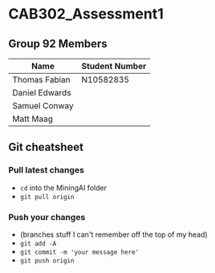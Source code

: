 # CAB302_Assessment1 

## Group 92 Members

Name | Student Number
------------ | -------------
Thomas Fabian | N10582835
Daniel Edwards |
Samuel Conway | 
Matt Maag |


## Git cheatsheet
### Pull latest changes
* `cd` into the MiningAI folder
* `git pull origin`

### Push your changes
* (branches stuff I can't remember off the top of my head)
* `git add -A`
* `git commit -m 'your message here'`
* `git push origin`